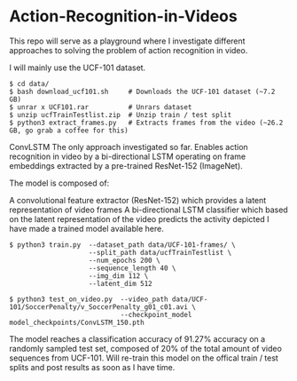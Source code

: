 # Action-Recognition-in-Videos

This repo will serve as a playground where I investigate different approaches to solving the problem of action recognition in video.

I will mainly use the UCF-101 dataset.
```
$ cd data/              
$ bash download_ucf101.sh     # Downloads the UCF-101 dataset (~7.2 GB)
$ unrar x UCF101.rar          # Unrars dataset
$ unzip ucfTrainTestlist.zip  # Unzip train / test split
$ python3 extract_frames.py   # Extracts frames from the video (~26.2 GB, go grab a coffee for this)
```
ConvLSTM
The only approach investigated so far. Enables action recognition in video by a bi-directional LSTM operating on frame embeddings extracted by a pre-trained ResNet-152 (ImageNet).

The model is composed of:

A convolutional feature extractor (ResNet-152) which provides a latent representation of video frames
A bi-directional LSTM classifier which based on the latent representation of the video predicts the activity depicted
I have made a trained model available here.


```
$ python3 train.py  --dataset_path data/UCF-101-frames/ \
                    --split_path data/ucfTrainTestlist \
                    --num_epochs 200 \
                    --sequence_length 40 \
                    --img_dim 112 \
                    --latent_dim 512
```


```
$ python3 test_on_video.py  --video_path data/UCF-101/SoccerPenalty/v_SoccerPenalty_g01_c01.avi \
                            --checkpoint_model model_checkpoints/ConvLSTM_150.pth
```


The model reaches a classification accuracy of 91.27% accuracy on a randomly sampled test set, composed of 20% of the total amount of video sequences from UCF-101. Will re-train this model on the offical train / test splits and post results as soon as I have time.
